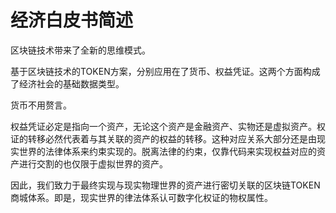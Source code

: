 # 经济白皮书简述

区块链技术带来了全新的思维模式。

基于区块链技术的TOKEN方案，分别应用在了货币、权益凭证。这两个方面构成了经济社会的基础数据类型。

货币不用赘言。

权益凭证必定是指向一个资产，无论这个资产是金融资产、实物还是虚拟资产。权证的转移必然代表着与其关联的资产的权益的转移。这种对应关系大部分还是由现实世界的法律体系来约束实现的。脱离法律的约束，仅靠代码来实现权益对应的资产进行交割的也仅限于虚拟世界的资产。

因此，我们致力于最终实现与现实物理世界的资产进行密切关联的区块链TOKEN商城体系。即是，现实世界的律法体系认可数字化权证的物权属性。

